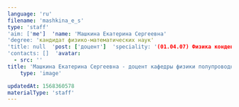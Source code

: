 ```yaml
---
language: 'ru'
filename: 'mashkina_e_s'
type: 'staff'
'aim: ['me']  'name: 'Машкина Екатерина Сергеевна'
'degree: 'кандидат физико-математических наук'
'title: null  'post: ['доцент']  'speciality: '(01.04.07) Физика конденсированного состояния'
'contacts: []  'avatar:
  - src: ''
title: 'Машкина Екатерина Сергеевна - доцент кафедры физики полупроводников и микроэлектроники'
    type: 'image'

updatedAt: 1568360578
materialType: 'staff'
---
```


